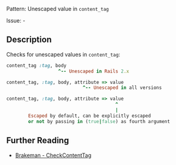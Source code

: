 Pattern: Unescaped value in `content_tag`

Issue: -

## Description

Checks for unescaped values in `content_tag`:

```rb
content_tag :tag, body
				   ^-- Unescaped in Rails 2.x

content_tag, :tag, body, attribute => value
							^-- Unescaped in all versions

content_tag, :tag, body, attribute => value
										^
										|
		Escaped by default, can be explicitly escaped
		or not by passing in (true|false) as fourth argument
```

## Further Reading

* [Brakeman - CheckContentTag](https://brakemanscanner.org/docs/warning_types/content_tag/)